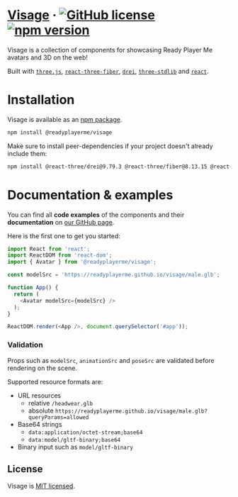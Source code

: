 # [Visage](https://readyplayerme.github.io/visage/) &middot; [![GitHub license](https://img.shields.io/badge/license-MIT-blue.svg)](https://github.com/readyplayerme/visage/blob/main/LICENSE) [![npm version](https://img.shields.io/npm/v/@readyplayerme/visage)](https://www.npmjs.com/package/@readyplayerme/visage)
Visage is a collection of components for showcasing Ready Player Me avatars and 3D on the web!

Built with [`three.js`](https://github.com/mrdoob/three.js), [`react-three-fiber`](https://github.com/pmndrs/react-three-fiber), [`drei`](https://github.com/pmndrs/drei), [`three-stdlib`](https://github.com/pmndrs/three-stdlib) and [`react`](https://github.com/facebook/react/).

# Installation

Visage is available as an [npm package](https://www.npmjs.com/package/@readyplayerme/visage).
```sh
npm install @readyplayerme/visage
```

Make sure to install peer-dependencies if your project doesn't already include them:
```sh
npm install @react-three/drei@9.79.3 @react-three/fiber@8.13.15 @react-three/postprocessing@2.15.0 three@0.154 three-stdlib@2.23.13 suspend-react@0.1.3 postprocessing@6.32.2 @react-three/postprocessing@2.15.0 postprocessing@6.32.2
```

# Documentation & examples

You can find all **code examples** of the components and their **documentation** on [our GitHub page](https://readyplayerme.github.io/visage/).

Here is the first one to get you started:
```typescript jsx
import React from 'react';
import ReactDOM from 'react-dom';
import { Avatar } from '@readyplayerme/visage';

const modelSrc = 'https://readyplayerme.github.io/visage/male.glb';

function App() {
  return (
    <Avatar modelSrc={modelSrc} />
  );
}

ReactDOM.render(<App />, document.querySelector('#app'));
```

### Validation
Props such as `modelSrc`, `animationSrc` and `poseSrc` are validated before rendering on the scene.

Supported resource formats are:
* URL resources
  * relative `/headwear.glb`
  * absolute `https://readyplayerme.github.io/visage/male.glb?queryParams=allowed`
* Base64 strings
  * `data:application/octet-stream;base64`
  * `data:model/gltf-binary;base64`
* Binary input such as `model/gltf-binary`

## License

Visage is [MIT licensed](./LICENSE).
